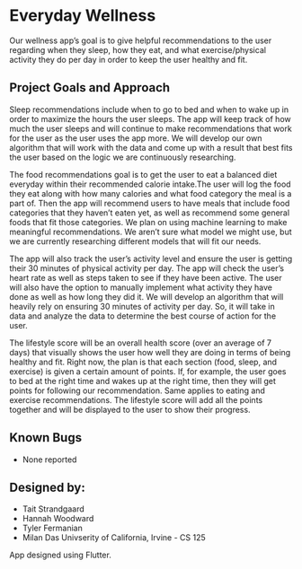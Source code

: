 # Everyday Wellness

Our wellness app’s goal is to give helpful recommendations to the user regarding when they sleep, how they eat, and what exercise/physical activity they do per day in order to keep the user healthy and fit.


## Project Goals and Approach
Sleep recommendations include when to go to bed and when to wake up in order to maximize the hours the user sleeps. The app will keep track of how much the user sleeps and will continue to make recommendations that work for the user as the user uses the app more. We will develop our own algorithm that will work with the data and come up with a result that best fits the user based on the logic we are continuously researching.

The food recommendations goal is to get the user to eat a balanced diet everyday within their recommended calorie intake.The user will log the food they eat along with how many calories and what food category the meal is a part of. Then the app will recommend users to have meals that include food categories that they haven’t eaten yet, as well as recommend some general foods that fit those categories. We plan on using machine learning to make meaningful recommendations. We aren’t sure what model we might use, but we are currently researching different models that will fit our needs.

The app will also track the user’s activity level and ensure the user is getting their 30 minutes of physical activity per day. The app will check the user’s heart rate as well as steps taken to see if they have been active. The user will also have the option to manually implement what activity they have done as well as how long they did it. We will develop an algorithm that will heavily rely on ensuring 30 minutes of activity per day. So, it will take in data and analyze the data to determine the best course of action for the user.

The lifestyle score will be an overall health score (over an average of 7 days) that visually shows the user how well they are doing in terms of being healthy and fit. Right now, the plan is that each section (food, sleep, and exercise) is given a certain amount of points. If, for example, the user goes to bed at the right time and wakes up at the right time, then they will get points for following our recommendation. Same applies to eating and exercise recommendations. The lifestyle score will add all the points together and will be displayed to the user to show their progress.


## Known Bugs
- None reported

## Designed by:
- Tait Strandgaard
- Hannah Woodward
- Tyler Fermanian
- Milan Das
Univserity of California, Irvine - CS 125

App designed using Flutter.
